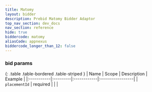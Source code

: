 ```yaml
---
title: Matomy
layout: bidder
description: Prebid Matomy Bidder Adaptor
top_nav_section: dev_docs
nav_section: reference
hide: true
biddercode: matomy
aliasCode: appnexus
biddercode_longer_than_12: false
---
```


### bid params

{: .table .table-bordered .table-striped }
| Name | Scope | Description | Example |
|:-----------|:---------|:------------|:-----------------|
| `placementId` | required | | |
